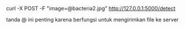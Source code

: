 curl -X POST -F "image=@bacteria2.jpg" http://127.0.0.1:5000/detect

tanda @ ini penting karena berfungsi untuk mengirimkan file ke server